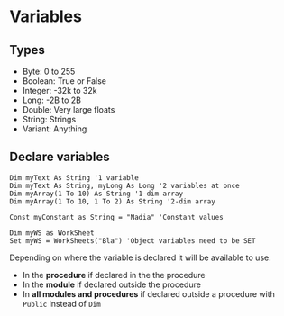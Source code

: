 # Variables

## Types

* Byte: 0 to 255
* Boolean: True or False
* Integer: -32k to 32k
* Long: -2B to 2B
* Double: Very large floats
* String: Strings
* Variant: Anything

## Declare variables

```visual basic
Dim myText As String '1 variable
Dim myText As String, myLong As Long '2 variables at once
Dim myArray(1 To 10) As String '1-dim array
Dim myArray(1 To 10, 1 To 2) As String '2-dim array

Const myConstant as String = "Nadia" 'Constant values

Dim myWS as WorkSheet
Set myWS = WorkSheets("Bla") 'Object variables need to be SET
```

Depending on where the variable is declared it will be available to use:

* In the **procedure** if declared in the the procedure
* In the **module** if declared outside the procedure
* In **all modules and procedures** if declared outside a procedure with `Public` instead of `Dim`